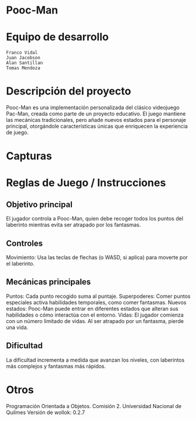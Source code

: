 # Pooc-Man

# Equipo de desarrollo

    Franco Vidal
    Juan Jacobson
    Alan Santillan
    Tomas Mendoza

# Descripción del proyecto
Pooc-Man es una implementación personalizada del clásico videojuego Pac-Man, creada como parte de un proyecto educativo. El juego mantiene las mecánicas tradicionales, pero añade nuevos estados para el personaje principal, otorgándole características únicas que enriquecen la experiencia de juego.

# Capturas

# Reglas de Juego / Instrucciones

## Objetivo principal
El jugador controla a Pooc-Man, quien debe recoger todos los puntos del laberinto mientras evita ser atrapado por los fantasmas.

## Controles
Movimiento: Usa las teclas de flechas (o WASD, si aplica) para moverte por el laberinto.

## Mecánicas principales
Puntos: Cada punto recogido suma al puntaje.
Superpoderes: Comer puntos especiales activa habilidades temporales, como comer fantasmas.
Nuevos estados: Pooc-Man puede entrar en diferentes estados que alteran sus habilidades o cómo interactúa con el entorno.
Vidas: El jugador comienza con un número limitado de vidas. Al ser atrapado por un fantasma, pierde una vida.

## Dificultad
La dificultad incrementa a medida que avanzan los niveles, con laberintos más complejos y fantasmas más rápidos.


# Otros
Programación Orientada a Objetos. Comisión 2. Universidad Nacional de Quilmes 
Versión de wollok: 0.2.7 


